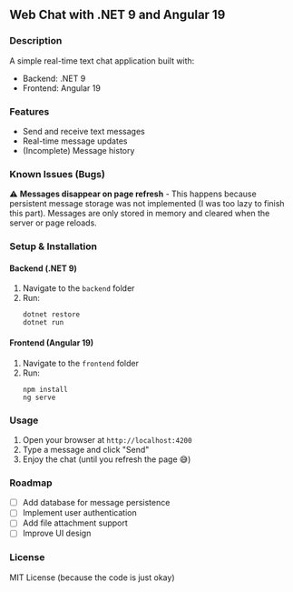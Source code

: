 ## Web Chat with .NET 9 and Angular 19

### Description
A simple real-time text chat application built with:
- Backend: .NET 9
- Frontend: Angular 19

### Features
- Send and receive text messages
- Real-time message updates
- (Incomplete) Message history

### Known Issues (Bugs)
⚠️ **Messages disappear on page refresh** - This happens because persistent message storage was not implemented (I was too lazy to finish this part). Messages are only stored in memory and cleared when the server or page reloads.

### Setup & Installation

#### Backend (.NET 9)
1. Navigate to the `backend` folder
2. Run:
   ```
   dotnet restore
   dotnet run
   ```

#### Frontend (Angular 19)
1. Navigate to the `frontend` folder
2. Run:
   ```
   npm install
   ng serve
   ```

### Usage
1. Open your browser at `http://localhost:4200`
2. Type a message and click "Send"
3. Enjoy the chat (until you refresh the page 😅)

### Roadmap
- [ ] Add database for message persistence
- [ ] Implement user authentication
- [ ] Add file attachment support
- [ ] Improve UI design

### License
MIT License (because the code is just okay)
